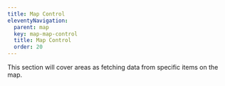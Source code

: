 ```yaml
---
title: Map Control
eleventyNavigation:
  parent: map
  key: map-map-control
  title: Map Control
  order: 20
---
```


This section will cover areas as fetching data from specific items on the map.
